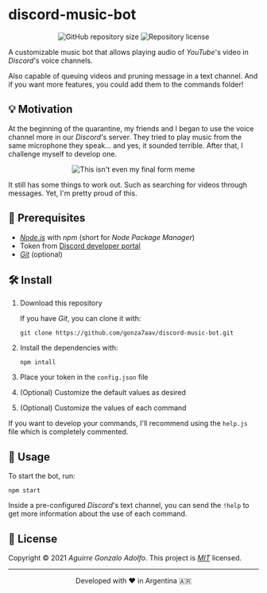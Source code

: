 # discord-music-bot

<!-- https://shields.io -->

<div align="center">

![GitHub repository size](https://img.shields.io/github/repo-size/gonza7aav/discord-music-bot?label=size&color=informational)
![Repository license](https://img.shields.io/github/license/gonza7aav/discord-music-bot?color=informational)

</div>

<!-- summary -->

A customizable music bot that allows playing audio of _YouTube_'s video in _Discord_'s voice channels.

Also capable of queuing videos and pruning message in a text channel. And if you want more features, you could add them to the commands folder!

## 💡 Motivation

At the beginning of the quarantine, my friends and I began to use the voice channel more in our _Discord_'s server. They tried to play music from the same microphone they speak... and yes, it sounded terrible. After that, I challenge myself to develop one.

<div align="center">

![This isn't even my final form meme](https://media.giphy.com/media/J1QcNGubdJPESH1bPo/giphy-downsized.gif)

</div>

It still has some things to work out. Such as searching for videos through messages. Yet, I'm pretty proud of this.

## 🚧 Prerequisites

- _[Node.js](https://nodejs.org/en/)_ with _npm_ (short for _Node Package Manager_)
- Token from [Discord developer portal](https://discord.com/developers/applications)
- _[Git](https://git-scm.com/)_ (optional)

## 🛠️ Install

1. Download this repository

   If you have _Git_, you can clone it with:

   ```console
   git clone https://github.com/gonza7aav/discord-music-bot.git
   ```

2. Install the dependencies with:

   ```console
   npm intall
   ```

3. Place your token in the `config.json` file

4. (Optional) Customize the default values as desired

5. (Optional) Customize the values of each command

If you want to develop your commands, I'll recommend using the `help.js` file which is completely commented.

## 🚀 Usage

To start the bot, run:

```console
npm start
```

Inside a pre-configured _Discord_'s text channel, you can send the `!help` to get more information about the use of each command.

## 📝 License

<!-- https://choosealicense.com/ -->

Copyright © 2021 _Aguirre Gonzalo Adolfo_.
This project is _[MIT](LICENSE)_ licensed.

---

<div align="center">
Developed with ❤️ in Argentina 🇦🇷
</div>
